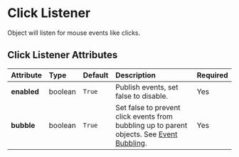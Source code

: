 
Click Listener
==============


Object will listen for mouse events like clicks.

Click Listener Attributes
--------------------------

|Attribute|Type|Default|Description|Required|
| :--- | :--- | :--- | :--- | :--- |
|**enabled**|boolean|```True```|Publish events, set false to disable.|Yes|
|**bubble**|boolean|```True```|Set false to prevent click events from bubbling up to parent objects. See <a href='https://developer.mozilla.org/en-US/docs/Learn/JavaScript/Building_blocks/Events#event_bubbling'>Event Bubbling</a>.|Yes|
